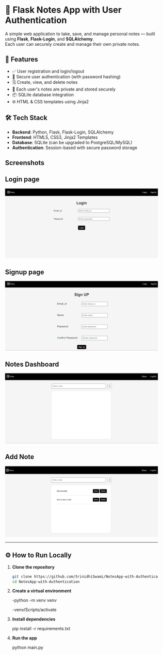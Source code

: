 # 📝 Flask Notes App with User Authentication

A simple web application to take, save, and manage personal notes — built using **Flask**, **Flask-Login**, and **SQLAlchemy**.  
Each user can securely create and manage their own private notes.

## 🚀 Features

- ✅ User registration and login/logout
- 🔐 Secure user authentication (with password hashing)
- 🗒️ Create, view, and delete notes
- 🧠 Each user's notes are private and stored securely
- 📦 SQLite database integration
- 🌐 HTML & CSS templates using Jinja2

## 🛠️ Tech Stack

- **Backend**: Python, Flask, Flask-Login, SQLAlchemy
- **Frontend**: HTML5, CSS3, Jinja2 Templates
- **Database**: SQLite (can be upgraded to PostgreSQL/MySQL)
- **Authentication**: Session-based with secure password storage


## Screenshots

## Login page
![alt text](login.png)

## Signup page
![alt text](signup.png)

## Notes Dashboard
![alt text](<notes page.png>)

## Add Note
![alt text](<note addition.png>)

---

## ⚙️ How to Run Locally

1. **Clone the repository**
   ```bash
   git clone https://github.com/SrinidhiSwami/NotesApp-with-Authentication.git
   cd NotesApp-with-Authentication

2. **Create a virtual environment**

   -python -m venv venv
   
   -venv/Scripts/activate

4. **Install dependencies**

    pip install -r requirements.txt

5. **Run the app**

    python main.py
